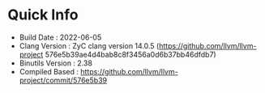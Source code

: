 # Quick Info
* Build Date : 2022-06-05
* Clang Version : ZyC clang version 14.0.5 (https://github.com/llvm/llvm-project 576e5b39ae4d4bab8c8f3456a0d6b37bb46dfdb7)
* Binutils Version : 2.38
* Compiled Based : https://github.com/llvm/llvm-project/commit/576e5b39

